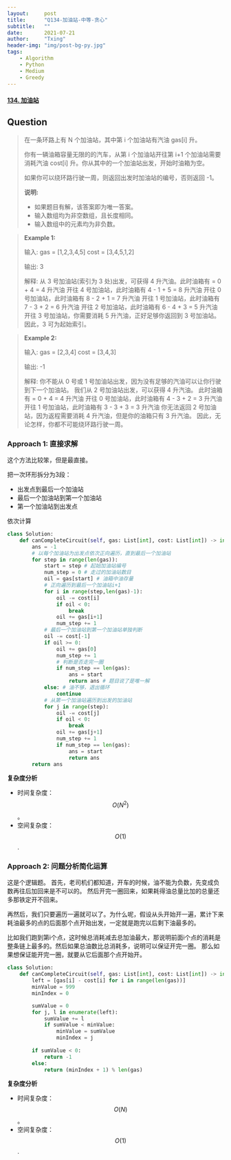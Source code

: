 ```yaml
---
layout:     post
title:      "Q134-加油站-中等-贪心"
subtitle:   ""
date:       2021-07-21
author:     "Txing"
header-img: "img/post-bg-py.jpg"
tags:
    - Algorithm
    - Python
    - Medium
    - Greedy
---
```


#### [134. 加油站](https://leetcode-cn.com/problems/gas-station/)

## Question

> 在一条环路上有 N 个加油站，其中第 i 个加油站有汽油 gas[i] 升。
>
> 你有一辆油箱容量无限的的汽车，从第 i 个加油站开往第 i+1 个加油站需要消耗汽油 cost[i] 升。你从其中的一个加油站出发，开始时油箱为空。
>
> 如果你可以绕环路行驶一周，则返回出发时加油站的编号，否则返回 -1。
>
> **说明:** 
>
> - 如果题目有解，该答案即为唯一答案。
> - 输入数组均为非空数组，且长度相同。
> - 输入数组中的元素均为非负数。

> **Example 1:**
>
> 输入: 
> gas  = [1,2,3,4,5]
> cost = [3,4,5,1,2]
>
> 输出: 3
>
> 解释:
> 从 3 号加油站(索引为 3 处)出发，可获得 4 升汽油。此时油箱有 = 0 + 4 = 4 升汽油
> 开往 4 号加油站，此时油箱有 4 - 1 + 5 = 8 升汽油
> 开往 0 号加油站，此时油箱有 8 - 2 + 1 = 7 升汽油
> 开往 1 号加油站，此时油箱有 7 - 3 + 2 = 6 升汽油
> 开往 2 号加油站，此时油箱有 6 - 4 + 3 = 5 升汽油
> 开往 3 号加油站，你需要消耗 5 升汽油，正好足够你返回到 3 号加油站。
> 因此，3 可为起始索引。

> **Example 2:**
>
> 输入: 
> gas  = [2,3,4]
> cost = [3,4,3]
>
> 输出: -1
>
> 解释:
> 你不能从 0 号或 1 号加油站出发，因为没有足够的汽油可以让你行驶到下一个加油站。
> 我们从 2 号加油站出发，可以获得 4 升汽油。 此时油箱有 = 0 + 4 = 4 升汽油
> 开往 0 号加油站，此时油箱有 4 - 3 + 2 = 3 升汽油
> 开往 1 号加油站，此时油箱有 3 - 3 + 3 = 3 升汽油
> 你无法返回 2 号加油站，因为返程需要消耗 4 升汽油，但是你的油箱只有 3 升汽油。
> 因此，无论怎样，你都不可能绕环路行驶一周。



### Approach 1: 直接求解

这个方法比较笨，但是最直接。

把一次环形拆分为3段：

- 出发点到最后一个加油站
- 最后一个加油站到第一个加油站
- 第一个加油站到出发点

依次计算

```python
class Solution:
    def canCompleteCircuit(self, gas: List[int], cost: List[int]) -> int:
        ans = -1
        # 以每个加油站为出发点依次正向遍历，直到最后一个加油站
        for step in range(len(gas)):
            start = step # 起始加油站编号
            num_step = 0 # 走过的加油站数目
            oil = gas[start] # 油箱中油存量
            # 正向遍历到最后一个加油站i+1
            for i in range(step,len(gas)-1):
                oil -= cost[i] 
                if oil < 0:
                    break
                oil += gas[i+1]
                num_step += 1
			# 最后一个加油站到第一个加油站单独判断
            oil -= cost[-1]
            if oil >= 0:
                oil += gas[0]
                num_step += 1
                # 判断是否走完一圈
                if num_step == len(gas):
                    ans = start
                    return ans # 题目说了是唯一解
            else: # 油不够，退出循环
                continue
            # 从第一个加油站遍历到出发的加油站
            for j in range(step):
                oil -= cost[j]
                if oil < 0:
                    break
                oil += gas[j+1]
                num_step += 1
                if num_step == len(gas):
                    ans = start
                    return ans
        return ans
```

**复杂度分析**

- 时间复杂度：$$O(N^2)$$。
- 空间复杂度：$$O(1)$$.



### Approach 2: 问题分析简化运算

这是个逻辑题。
首先，老司机们都知道，开车的时候，油不能为负数，先变成负数再往后加回来是不可以的。
然后开完一圈回来，如果耗得油总量比加的总量还多那铁定开不回来。

再然后，我们只要遍历一遍就可以了。为什么呢，假设从头开始开一遍，累计下来耗油最多的点的后面那个点开始出发，一定就是跑完以后剩下油最多的。

比如我们跑到第i个点，这时候总消耗减去总加油最大，那说明前面i个点的消耗是整条链上最多的。然后如果总油数比总消耗多，说明可以保证开完一圈。
那么如果想保证能开完一圈，就要从它后面那个点开始开。

```python
class Solution:
    def canCompleteCircuit(self, gas: List[int], cost: List[int]) -> int:
        left = [gas[i] - cost[i] for i in range(len(gas))]
        minValue = 999
        minIndex = 0

        sumValue = 0
        for j, l in enumerate(left):
            sumValue += l
            if sumValue < minValue:
                minValue = sumValue
                minIndex = j
        
        if sumValue < 0:
            return -1
        else:
            return (minIndex + 1) % len(gas)
```

**复杂度分析**

- 时间复杂度：$$O(N)$$。
- 空间复杂度：$$O(1)$$.